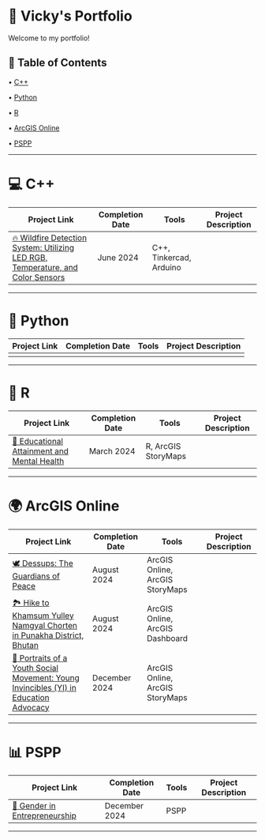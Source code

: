 # 📁 Vicky's Portfolio
Welcome to my portfolio! <p>
## 📑 Table of Contents <br>
• [C++](https://github.com/redefiningvicky/Portfolio-Guide?tab=readme-ov-file#-c-)  <p>
• [Python](https://github.com/redefiningvicky/Portfolio-Guide?tab=readme-ov-file#-python-)  <p>
• [R](https://github.com/redefiningvicky/Portfolio-Guide?tab=readme-ov-file#-python-)  <p>
• [ArcGIS Online](https://github.com/redefiningvicky/Portfolio-Guide?tab=readme-ov-file#-arcgis-online-)  <p>
• [PSPP](https://github.com/redefiningvicky/Portfolio-Guide?tab=readme-ov-file#-pspp-)  <p> 

---
# 💻 C++ <br>

| Project Link  | Completion Date | Tools | Project Description |
| ------------- | ------------- | ------------- | ------------- |
| [🔥 Wildfire Detection System: Utilizing LED RGB, Temperature, and Color Sensors](https://github.com/redefiningvicky/Wildfire-Detection-System)  | June 2024  | C++, Tinkercad, Arduino  |   |

---
# 🐍 Python <br>

| Project Link  | Completion Date | Tools | Project Description |
| ------------- | ------------- | ------------- | ------------- |
|   |   |   |   |

---
# 🔵 R <br>

| Project Link  | Completion Date | Tools | Project Description |
| ------------- | ------------- | ------------- | ------------- |
| [🧠 Educational Attainment and Mental Health](https://github.com/redefiningvicky/Educational-Attainment-and-Mental-Health)  | March 2024  | R, ArcGIS StoryMaps  |   |

---
# 🌍 ArcGIS Online <br>

| Project Link  | Completion Date | Tools | Project Description |
| ------------- | ------------- | ------------- | ------------- |
| [🕊️ Dessups: The Guardians of Peace](https://github.com/redefiningvicky/Dessups-The-Guardians-of-Peace)  | August 2024 | ArcGIS Online, ArcGIS StoryMaps  |   |
| [🏞️ Hike to Khamsum Yulley Namgyal Chorten in Punakha District, Bhutan](https://github.com/redefiningvicky/Hike-to-Khamsum-Yulley-Namgyal-Chorten)  | August 2024 | ArcGIS Online, ArcGIS Dashboard  |   |
| [📢 Portraits of a Youth Social Movement: Young Invincibles (YI) in Education Advocacy](https://github.com/redefiningvicky/Portraits-of-a-Youth-Social-Movement)  | December 2024  | ArcGIS Online, ArcGIS StoryMaps  |   |

---
# 📊 PSPP <br>

| Project Link  | Completion Date | Tools | Project Description |
| ------------- | ------------- | ------------- | ------------- |
| [🤝 Gender in Entrepreneurship](https://github.com/redefiningvicky/Gender-in-Entrepreneurship)  | December 2024  | PSPP  |   |

---
